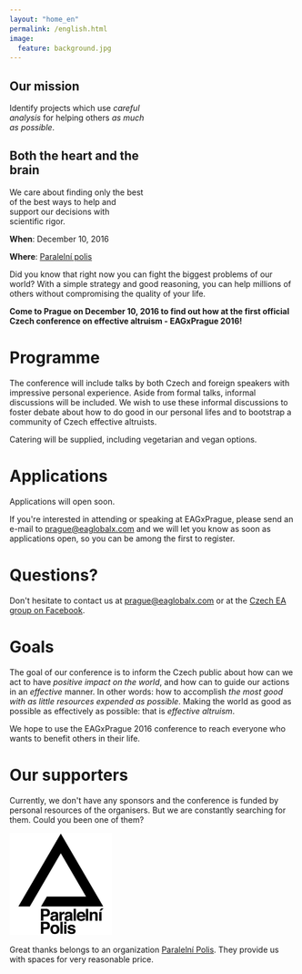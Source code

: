 ```yaml
---
layout: "home_en"
permalink: /english.html
image:
  feature: background.jpg
---
```


<div class="tiles">

<div class="tile" style="width: 47%">
  <h2 class="post-title">Our mission</h2>
  <p class="post-excerpt">Identify projects which use <em>careful analysis</em> for helping others <em>as much as possible</em>.</p>
</div><!-- /.tile -->

<div class="tile" style="width: 47%">
  <h2 class="post-title">Both the heart and the brain</h2>
  <p class="post-excerpt">We care about finding only the best of the best ways to help and support our decisions with scientific rigor.</p>
</div><!-- /.tile -->

</div><!-- /.tiles -->

<div style="clear: both;"></div>

**When**: December 10, 2016

**Where**: [Paralelní polis](https://www.paralelnipolis.cz/)

Did you know that right now you can fight the biggest problems of our world?
With a simple strategy and good reasoning, you can help millions of
others without compromising the quality of your life.

**Come to Prague on December 10, 2016 to find out how at the first official
Czech conference on effective altruism - EAGxPrague 2016!**

# Programme

The conference will include talks by both Czech and foreign speakers
with impressive personal experience. Aside from formal talks, informal
discussions will be included. We wish to use these informal discussions
to foster debate about how to do good in our personal lifes and to bootstrap
a community of Czech effective altruists.

Catering will be supplied, including vegetarian and vegan options.

# Applications

Applications will open soon.

If you're interested in attending or speaking at EAGxPrague, please
send an e-mail to [prague@eaglobalx.com](mailto:prague@eaglobalx.org) and
we will let you know as soon as applications open, so you can be among
the first to register.

# Questions?

Don't hesitate to contact us at [prague@eaglobalx.com](mailto:prague@eaglobalx.com)
or at the [Czech EA group on Facebook](https://www.facebook.com/groups/efektivnialtruismuscz/505083673035289/).

# Goals

The goal of our conference is to inform the Czech public about how can
we act to have *positive impact on the world*, and how can to guide
our actions in an *effective* manner. In other words: how to accomplish
*the most good with as little resources expended as possible*.
Making the world as good as possible as effectively as possible: that
is *effective altruism*.

We hope to use the EAGxPrague 2016 conference to reach everyone who
wants to benefit others in their life.

# Our supporters

Currently, we don't have any sponsors and the conference is funded by personal resources of the organisers. But we are constantly searching for them. Could you been one of them?  

<div class="speaker"> <!--TODO: predelat na vlastni tridu, zatim ukradeno od speakeru -->
<a href="https://www.paralelnipolis.cz/"><img src="images/paralelnipolis.jpg"
	style="width: 180px;" ></a>  
<p>
Great thanks belongs to an organization <a href="https://www.paralelnipolis.cz/">Paralelní Polis</a>. They provide us with spaces for very reasonable price.  
</p>
</div>


